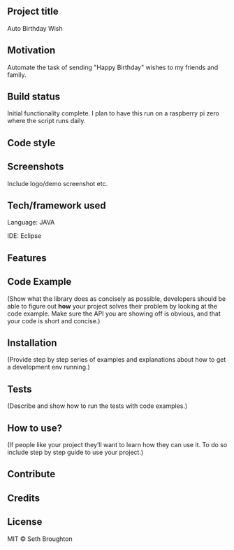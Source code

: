 ## Project title
Auto Birthday Wish 

## Motivation
Automate the task of sending "Happy Birthday" wishes to my friends and family.   

## Build status
Initial functionality complete.  I plan to have this run on a raspberry pi zero where the script runs daily.  

## Code style

 
## Screenshots
Include logo/demo screenshot etc.

## Tech/framework used
Language: JAVA

IDE: Eclipse

## Features


## Code Example
(Show what the library does as concisely as possible, developers should be able to figure out **how** your project solves their problem by looking at the code example. Make sure the API you are showing off is obvious, and that your code is short and concise.)

## Installation
(Provide step by step series of examples and explanations about how to get a development env running.)

## Tests
(Describe and show how to run the tests with code examples.)

## How to use?
(If people like your project they’ll want to learn how they can use it. To do so include step by step guide to use your project.)

## Contribute


## Credits

## License
MIT © Seth Broughton
